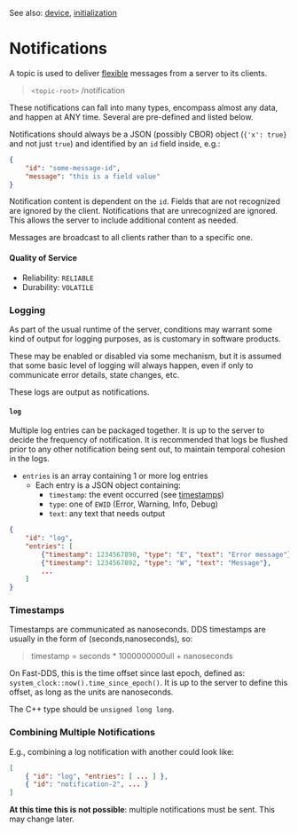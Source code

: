 
See also: [device](device.md), [initialization](initialization.md)


# Notifications

A topic is used to deliver [flexible](../include/realdds/topics/flexible/) messages from a server to its clients.

> `<topic-root>` /notification

These notifications can fall into many types, encompass almost any data, and happen at ANY time. Several are pre-defined and listed below.

Notifications should always be a JSON (possibly CBOR) object (`{'x': true}` and not just `true`) and identified by an `id` field inside, e.g.:

```JSON
{
    "id": "some-message-id",
    "message": "this is a field value"
}
```

Notification content is dependent on the `id`. Fields that are not recognized are ignored by the client. Notifications that are unrecognized are ignored. This allows the server to include additional content as needed.

Messages are broadcast to all clients rather than to a specific one.


#### Quality of Service

- Reliability: `RELIABLE`
- Durability: `VOLATILE`


### Logging

As part of the usual runtime of the server, conditions may warrant some kind of output for logging purposes, as is customary in software products.

These may be enabled or disabled via some mechanism, but it is assumed that some basic level of logging will always happen, even if only to communicate error details, state changes, etc.

These logs are output as notifications.


#### `log`

Multiple log entries can be packaged together. It is up to the server to decide the frequency of notification. It is recommended that logs be flushed prior to any other notification being sent out, to maintain temporal cohesion in the logs.

- `entries` is an array containing 1 or more log entries
    - Each entry is a JSON object containing:
        - `timestamp`: the event occurred (see [timestamps](#timestamps))
        - `type`: one of `EWID` (Error, Warning, Info, Debug)
        - `text`: any text that needs output

```JSON
{
    "id": "log",
    "entries": [
        {"timestamp": 1234567890, "type": "E", "text": "Error message"},
        {"timestamp": 1234567892, "type": "W", "text": "Message"},
        ...
    ]
}
```


### Timestamps

Timestamps are communicated as nanoseconds. DDS timestamps are usually in the form of (seconds,nanoseconds), so:
>timestamp = seconds * 1000000000ull + nanoseconds

On Fast-DDS, this is the time offset since last epoch, defined as:
`system_clock::now().time_since_epoch()`. It is up to the server to define this offset, as long as the units are nanoseconds.

The C++ type should be `unsigned long long`.


### Combining Multiple Notifications

E.g., combining a log notification with another could look like:

```JSON
[
    { "id": "log", "entries": [ ... ] },
    { "id": "notification-2", ... }
]
```

**At this time this is not possible**: multiple notifications must be sent. This may change later.
